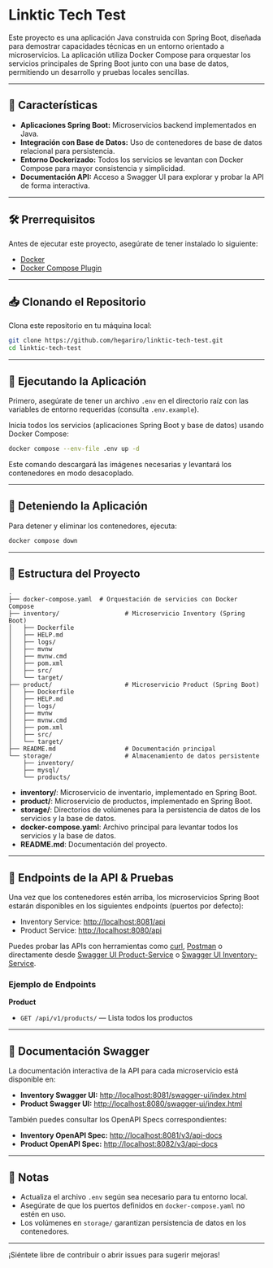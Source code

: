 # Linktic Tech Test

Este proyecto es una aplicación Java construida con Spring Boot, diseñada para demostrar capacidades técnicas en un entorno orientado a microservicios. La aplicación utiliza Docker Compose para orquestar los servicios principales de Spring Boot junto con una base de datos, permitiendo un desarrollo y pruebas locales sencillas.

---

## 🚀 Características

- **Aplicaciones Spring Boot:** Microservicios backend implementados en Java.
- **Integración con Base de Datos:** Uso de contenedores de base de datos relacional para persistencia.
- **Entorno Dockerizado:** Todos los servicios se levantan con Docker Compose para mayor consistencia y simplicidad.
- **Documentación API:** Acceso a Swagger UI para explorar y probar la API de forma interactiva.

---

## 🛠️ Prerrequisitos

Antes de ejecutar este proyecto, asegúrate de tener instalado lo siguiente:

- [Docker](https://docs.docker.com/get-docker/)
- [Docker Compose Plugin](https://docs.docker.com/compose/install/)

---

## 📥 Clonando el Repositorio

Clona este repositorio en tu máquina local:

```bash
git clone https://github.com/hegariro/linktic-tech-test.git
cd linktic-tech-test
```

---

## 🐳 Ejecutando la Aplicación

Primero, asegúrate de tener un archivo `.env` en el directorio raíz con las variables de entorno requeridas (consulta `.env.example`).

Inicia todos los servicios (aplicaciones Spring Boot y base de datos) usando Docker Compose:

```bash
docker compose --env-file .env up -d
```

Este comando descargará las imágenes necesarias y levantará los contenedores en modo desacoplado.

---

## 🛑 Deteniendo la Aplicación

Para detener y eliminar los contenedores, ejecuta:

```bash
docker compose down
```

---

## 📁 Estructura del Proyecto

```
.
├── docker-compose.yaml  # Orquestación de servicios con Docker Compose
├── inventory/                  # Microservicio Inventory (Spring Boot)
│   ├── Dockerfile
│   ├── HELP.md
│   ├── logs/
│   ├── mvnw
│   ├── mvnw.cmd
│   ├── pom.xml
│   ├── src/
│   └── target/
├── product/                    # Microservicio Product (Spring Boot)
│   ├── Dockerfile
│   ├── HELP.md
│   ├── logs/
│   ├── mvnw
│   ├── mvnw.cmd
│   ├── pom.xml
│   ├── src/
│   └── target/
├── README.md                   # Documentación principal
└── storage/                    # Almacenamiento de datos persistente
    ├── inventory/
    ├── mysql/
    └── products/
```

- **inventory/**: Microservicio de inventario, implementado en Spring Boot.
- **product/**: Microservicio de productos, implementado en Spring Boot.
- **storage/**: Directorios de volúmenes para la persistencia de datos de los servicios y la base de datos.
- **docker-compose.yaml**: Archivo principal para levantar todos los servicios y la base de datos.
- **README.md**: Documentación del proyecto.

---

## 📡 Endpoints de la API & Pruebas

Una vez que los contenedores estén arriba, los microservicios Spring Boot estarán disponibles en los siguientes endpoints (puertos por defecto):

- Inventory Service: [http://localhost:8081/api](http://localhost:8081/api/)
- Product Service: [http://localhost:8080/api](http://localhost:8080/api)

Puedes probar las APIs con herramientas como [curl](https://curl.se/), [Postman](https://www.postman.com/) o directamente desde [Swagger UI Product-Service](http://localhost:8080/api/swagger-ui.html) o [Swagger UI Inventory-Service](http://localhost:8081/api/swagger-ui.html).

### Ejemplo de Endpoints

**Product**

- `GET /api/v1/products/` — Lista todos los productos

---

## 📖 Documentación Swagger

La documentación interactiva de la API para cada microservicio está disponible en:

- **Inventory Swagger UI:** [http://localhost:8081/swagger-ui/index.html](http://localhost:8081/swagger-ui/index.html)
- **Product Swagger UI:** [http://localhost:8080/swagger-ui/index.html](http://localhost:8080/swagger-ui/index.html)

También puedes consultar los OpenAPI Specs correspondientes:

- **Inventory OpenAPI Spec:** [http://localhost:8081/v3/api-docs](http://localhost:8081/v3/api-docs)
- **Product OpenAPI Spec:** [http://localhost:8082/v3/api-docs](http://localhost:8082/v3/api-docs)

---

## 📝 Notas

- Actualiza el archivo `.env` según sea necesario para tu entorno local.
- Asegúrate de que los puertos definidos en `docker-compose.yaml` no estén en uso.
- Los volúmenes en `storage/` garantizan persistencia de datos en los contenedores.

---

¡Siéntete libre de contribuir o abrir issues para sugerir mejoras!
